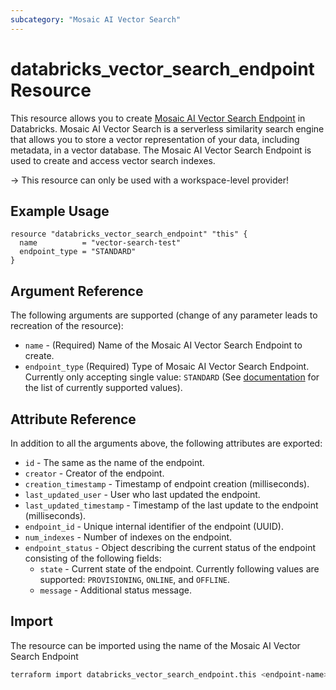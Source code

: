 ```yaml
---
subcategory: "Mosaic AI Vector Search"
---
```

# databricks_vector_search_endpoint Resource

This resource allows you to create [Mosaic AI Vector Search Endpoint](https://docs.databricks.com/en/generative-ai/vector-search.html) in Databricks.  Mosaic AI Vector Search is a serverless similarity search engine that allows you to store a vector representation of your data, including metadata, in a vector database.  The Mosaic AI Vector Search Endpoint is used to create and access vector search indexes.

-> This resource can only be used with a workspace-level provider!

## Example Usage

```hcl
resource "databricks_vector_search_endpoint" "this" {
  name          = "vector-search-test"
  endpoint_type = "STANDARD"
}
```

## Argument Reference

The following arguments are supported (change of any parameter leads to recreation of the resource):

* `name` - (Required) Name of the Mosaic AI Vector Search Endpoint to create.
* `endpoint_type` (Required) Type of Mosaic AI Vector Search Endpoint.  Currently only accepting single value: `STANDARD` (See [documentation](https://docs.databricks.com/api/workspace/vectorsearchendpoints/createendpoint) for the list of currently supported values).

## Attribute Reference

In addition to all the arguments above, the following attributes are exported:

* `id` - The same as the name of the endpoint.
* `creator` - Creator of the endpoint.
* `creation_timestamp` - Timestamp of endpoint creation (milliseconds).
* `last_updated_user` - User who last updated the endpoint.
* `last_updated_timestamp` - Timestamp of the last update to the endpoint (milliseconds).
* `endpoint_id` - Unique internal identifier of the endpoint (UUID).
* `num_indexes` - Number of indexes on the endpoint.
* `endpoint_status` - Object describing the current status of the endpoint consisting of the following fields:
  * `state` - Current state of the endpoint. Currently following values are supported: `PROVISIONING`, `ONLINE`, and `OFFLINE`.
  * `message` - Additional status message.

## Import

The resource can be imported using the name of the Mosaic AI Vector Search Endpoint

```bash
terraform import databricks_vector_search_endpoint.this <endpoint-name>
```
